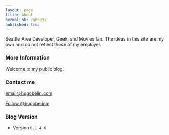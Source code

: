 ```yaml
---
layout: page
title: About
permalink: /about/
published: true
---
```


Seattle Area Developer, Geek, and Movies fan. The ideas in this site are my own and do not reflect those of my employer.

### More Information

Welcome to my public blog.

### Contact me

[email@hugobelin.com](mailto:email@hugobelin.com)

<a href="https://twitter.com/hugobelinm" class="twitter-follow-button" data-show-count="false">Follow @hugobelinm</a><script async src="//platform.twitter.com/widgets.js" charset="utf-8"></script>

### Blog Version

- Version `0.1.4.0`
